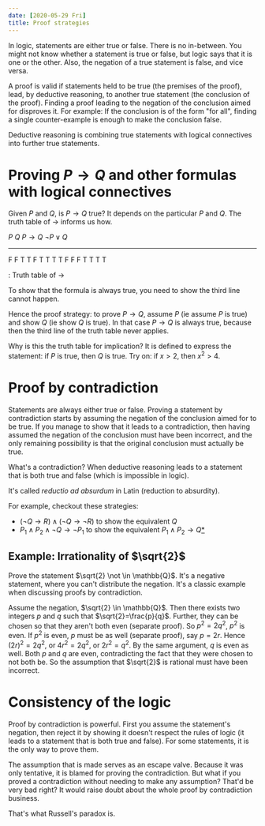 ```yaml
---
date: [2020-05-29 Fri]
title: Proof strategies
---
```


In logic, statements are either true or false. There is no in-between.
You might not know whether a statement is true or false, but logic says that it is one or the other. Also, the negation of a true statement is false, and vice versa.

A proof is valid if statements held to be true (the premises of the proof), lead, by
deductive reasoning, to another true statement (the conclusion of the proof). Finding a proof leading to the negation of the conclusion aimed for disproves it. For example: If the conclusion is of the form "for all", finding a single counter-example is enough to make the conclusion false.

Deductive reasoning is combining true statements with logical connectives into further true statements.

# Proving $P\rightarrow Q$ and other formulas with logical connectives

Given $P$ and $Q$, is $P\rightarrow Q$ true? It depends on the particular $P$ and $Q$. The truth table of $\rightarrow$ informs us how.

  $P$   $Q$   $P\rightarrow Q$   $\neg P\lor Q$
  ----- ----- ------------------ ---------------
  F     F     T                  T
  F     T     T                  T
  T     F     F                  F
  T     T     T                  T

  : Truth table of $\rightarrow$

To show that the formula is always true, you need to show the third
line cannot happen.

Hence the proof strategy: to prove $P\rightarrow Q$, assume $P$ (ie
assume $P$ is true) and show $Q$ (ie show $Q$ is true). In that case
$P\rightarrow Q$ is always true, because then the third line of the
truth table never applies.

Why is this the truth table for implication? It is defined to express
the statement: if $P$ is true, then $Q$ is true. Try on: if $x>2$,
then $x^2>4$.

# Proof by contradiction

Statements are always either true or false. Proving a statement by
contradiction starts by assuming the negation of the conclusion aimed
for to be true. If you manage to show that it leads to a contradiction, then
having assumed the negation of the conclusion must have been incorrect, and the only remaining possibility is that the original conclusion
must actually be true.

What's a contradiction? When deductive reasoning leads to a statement
that is both true and false (which is impossible in logic).

It's called
*reductio ad absurdum* in Latin (reduction to absurdity).

For example, checkout these strategies:

-   $(\neg Q\rightarrow R)\land(\neg Q\rightarrow\neg R)$ to show the equivalent
    $Q$
-   $P_1\land P_2\land\neg Q\rightarrow \neg P_1$ to show the equivalent
    $P_1\land P_2\rightarrow Q$[*](https://gist.github.com/guillaumekoenig/05335f973d17f74dbe4604fc39b486de)

## Example: Irrationality of $\sqrt{2}$

Prove the statement $\sqrt{2} \not \in \mathbb{Q}$. It's a negative
statement, where you can't distribute the negation. It's a classic
example when discussing proofs by contradiction.

Assume the negation, $\sqrt{2} \in \mathbb{Q}$. Then there exists two integers $p$
and $q$ such that $\sqrt{2}=\frac{p}{q}$. Further, they can be chosen
so that they aren't both even (separate proof). So $p^2=2q^2$, $p^2$
is even. If $p^2$ is even, $p$ must be as well (separate proof), say
$p=2r$. Hence $(2r)^2=2q^2$, or $4r^2=2q^2$, or $2r^2=q^2$. By the
same argument, $q$ is even as well. Both $p$ and $q$ are even,
contradicting the fact that they were chosen to not both be. So the
assumption that $\sqrt{2}$ is rational must have been incorrect.

# Consistency of the logic

Proof by contradiction is powerful. First you assume the statement's
negation, then reject it by showing it doesn't respect the rules of
logic (it leads to a statement that is both true and false). For some
statements, it is the only way to prove them.

The assumption that is made serves as an escape valve. Because it was
only tentative, it is blamed for proving the contradiction. But what
if you proved a contradiction without needing to make any assumption?
That'd be very bad right? It would raise doubt about the whole proof
by contradiction business.

That's what Russell's paradox is.
